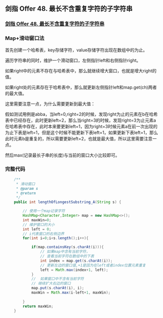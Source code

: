 ## 剑指 Offer 48. 最长不含重复字符的子字符串

### [剑指 Offer 48. 最长不含重复字符的子字符串](https://leetcode-cn.com/problems/zui-chang-bu-han-zhong-fu-zi-fu-de-zi-zi-fu-chuan-lcof/)

### Map+滑动窗口法

首先创建一个哈希表，key存储字符，value存储字符出现在数组中的为止。

遍历字符串的同时，维护一个滑动窗口，左侧指针left和右侧指针right。

如果right中的元素不存在与哈希表中，那么就继续增大窗口，也就是增大right的值。

如果right处的元素存在于哈希表中，那么就更新左侧指针left和map.get(ch)两者的最大值。

这里需要注意一点，为什么需要更新到最大值：

假如测试用例是abba，当left=0,right=2的时候，发现right为止的元素在b在哈希表中已经存在，此时更新left=2，那么当right=3的时候，发现right=3为止元素a在哈希表中存在，此时本来要更新left=1，因为right=3时候元素a在前一次出现的为止下表是left=1，但是这个时候不能更新下表left=1，如果更新下表left=1，那么此时元素b是重复的，所以需要更新left=2，也就是最大值，所以这里需要注意一点。

然后max(记录最长子串的长度)与当前的窗口大小比较即可。

### 完整代码

~~~ java
    /**
     * 滑动窗口
     * @param s
     * @return
     */
    public int lengthOfLongestSubstring_A(String s) {

        // 使用一个map记录字符
        HashMap<Character,Integer> map = new HashMap<>();
        int maxWin=0;
        // 维护窗口的大小
        int left = 0;
        // i代表窗口的右侧边界
        for(int i=0;i<s.length();i++){

            if(map.containsKey(s.charAt(i))){
                // 如果map中含有当前字符，
                // 查看当前字符在数组中的下表
                int index = map.get(s.charAt(i));
                // 更新左边的窗口值,+1是因为在left或者index位置元素重复
                left = Math.max(index+1, left);
            }
            //  如果窗口中不含有当前字符
            // 继续扩大右边的窗口
            map.put(s.charAt(i), i);
            maxWin = Math.max(i-left+1, maxWin);
            
        }
        return maxWin;
    }
~~~

